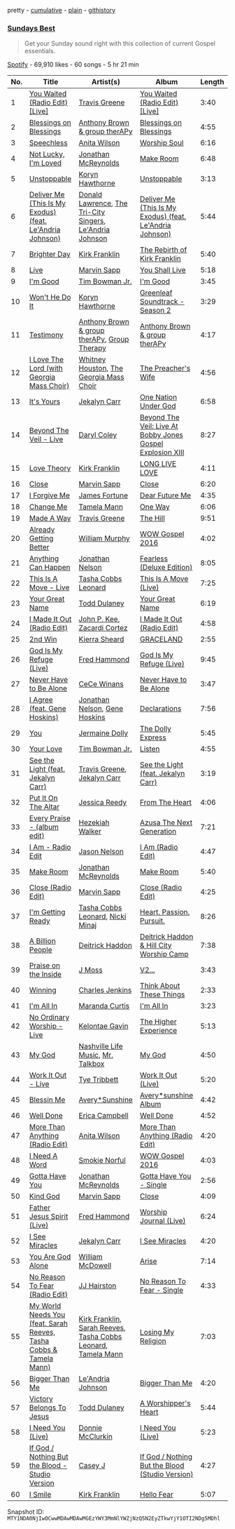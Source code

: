 pretty - [cumulative](/playlists/cumulative/37i9dQZF1DX5iwIl2oN1P1.md) - [plain](/playlists/plain/37i9dQZF1DX5iwIl2oN1P1) - [githistory](https://github.githistory.xyz/mackorone/spotify-playlist-archive/blob/main/playlists/plain/37i9dQZF1DX5iwIl2oN1P1)

### [Sundays Best](https://open.spotify.com/playlist/37i9dQZF1DX5iwIl2oN1P1)

> Get your Sunday sound right with this collection of current Gospel essentials.

[Spotify](https://open.spotify.com/user/spotify) - 69,910 likes - 60 songs - 5 hr 21 min

| No. | Title | Artist(s) | Album | Length |
|---|---|---|---|---|
| 1 | [You Waited \(Radio Edit\) \[Live\]](https://open.spotify.com/track/5Hfmsb1SeH4GP2qi6eGCO0) | [Travis Greene](https://open.spotify.com/artist/22JNV0JWTJkY1qzKJhxdRe) | [You Waited \(Radio Edit\) \[Live\]](https://open.spotify.com/album/2S7fAEAZbvkXV2b6g3uJOF) | 3:40 |
| 2 | [Blessings on Blessings](https://open.spotify.com/track/3VBq4uuOxikF23PWXPCuGu) | [Anthony Brown & group therAPy](https://open.spotify.com/artist/4sgW8IRub0jAU29ecct87w) | [Blessings on Blessings](https://open.spotify.com/album/5v2XFpXgYPT7lC9mZf1x9R) | 4:55 |
| 3 | [Speechless](https://open.spotify.com/track/50CnlEH8KWLVNPxi29dnwb) | [Anita Wilson](https://open.spotify.com/artist/4rEGEwaOU6Mtdj4ylW0fjS) | [Worship Soul](https://open.spotify.com/album/7czy5VoDEF3LejpGK8Ia0o) | 6:16 |
| 4 | [Not Lucky, I'm Loved](https://open.spotify.com/track/4KuFyYtKIizLOjfofjxZT8) | [Jonathan McReynolds](https://open.spotify.com/artist/5ItTHwcEtFh6DEOBheMub9) | [Make Room](https://open.spotify.com/album/6D8do4E6Ye8NaYVCEUQ1uI) | 6:48 |
| 5 | [Unstoppable](https://open.spotify.com/track/7ImLXs35qALCxJMiz33Ab9) | [Koryn Hawthorne](https://open.spotify.com/artist/03qM4LmPCrR7CuHTE0WAIW) | [Unstoppable](https://open.spotify.com/album/5ZyTkx6rT1LnFXvZhpEang) | 3:13 |
| 6 | [Deliver Me \(This Is My Exodus\) \(feat\. Le'Andria Johnson\)](https://open.spotify.com/track/4imwSeFR8R3yKpfD2yNI2r) | [Donald Lawrence](https://open.spotify.com/artist/40tzRHO6w4wROAdb6Sr21l), [The Tri\-City Singers](https://open.spotify.com/artist/0kU5fC7WVwJlfd1eNj9cMn), [Le'Andria Johnson](https://open.spotify.com/artist/5gpgMHIDzhdGccwJniIXrh) | [Deliver Me \(This Is My Exodus\) \(feat\. Le'Andria Johnson\)](https://open.spotify.com/album/3vP8VfkQVpGJSviXLmk9ls) | 5:44 |
| 7 | [Brighter Day](https://open.spotify.com/track/5TlSqF8DhwDLaUMFmV3APE) | [Kirk Franklin](https://open.spotify.com/artist/4akybxRTGHJZ1DXjLhJ1qu) | [The Rebirth of Kirk Franklin](https://open.spotify.com/album/6ktPwwY2ua7HG3ZkEvci4d) | 5:40 |
| 8 | [Live](https://open.spotify.com/track/6Oc3UJgFdqv7WDKgl3x5CI) | [Marvin Sapp](https://open.spotify.com/artist/5r0KYGxdIZEHZ6z6XbkVbo) | [You Shall Live](https://open.spotify.com/album/3TKtaibpr6H09j4z7QHaU8) | 5:18 |
| 9 | [I'm Good](https://open.spotify.com/track/06PTBb12MxQdtgyFIawUOK) | [Tim Bowman Jr.](https://open.spotify.com/artist/5A8ZfGPAh4EUTmOJ0Fck3l) | [I'm Good](https://open.spotify.com/album/4L1qVMFTElNgKI8TdRyn77) | 3:45 |
| 10 | [Won't He Do It](https://open.spotify.com/track/5Vr9WTLcbpKRkQGvVen13W) | [Koryn Hawthorne](https://open.spotify.com/artist/03qM4LmPCrR7CuHTE0WAIW) | [Greenleaf Soundtrack \- Season 2](https://open.spotify.com/album/68IvsYG3g7nrZUkErvzjWt) | 3:29 |
| 11 | [Testimony](https://open.spotify.com/track/37PMWc1U9QTGRSh9cKzvDj) | [Anthony Brown & group therAPy](https://open.spotify.com/artist/4sgW8IRub0jAU29ecct87w), [Group Therapy](https://open.spotify.com/artist/0f7eDR1n3XZwch1xXwEsYW) | [Anthony Brown & group therAPy](https://open.spotify.com/album/1oavdXITKhu6Mgb1YlIOoN) | 4:17 |
| 12 | [I Love The Lord \(with Georgia Mass Choir\)](https://open.spotify.com/track/2xrXUa8o1JJtz8nobY2UsY) | [Whitney Houston](https://open.spotify.com/artist/6XpaIBNiVzIetEPCWDvAFP), [The Georgia Mass Choir](https://open.spotify.com/artist/1CdyK67jEL4DXXsmp8vFfN) | [The Preacher's Wife](https://open.spotify.com/album/4GtmXlzXsP67AKOVT8LWKK) | 4:56 |
| 13 | [It's Yours](https://open.spotify.com/track/0xYwbNvw4TburjOJYs0GpQ) | [Jekalyn Carr](https://open.spotify.com/artist/5ynRYAGjyPDE8unsFqi6MH) | [One Nation Under God](https://open.spotify.com/album/3fdcELLJcdrGFL2VJQu6VP) | 6:58 |
| 14 | [Beyond The Veil \- Live](https://open.spotify.com/track/1XGD06MU8Ds1O0J9mjo2yn) | [Daryl Coley](https://open.spotify.com/artist/2k7eX9JBghoFsvRljRzi01) | [Beyond The Veil: Live At Bobby Jones Gospel Explosion XIII](https://open.spotify.com/album/4Fg8OaeE26o8IjZw03iRLo) | 8:27 |
| 15 | [Love Theory](https://open.spotify.com/track/2Yfkjb3z3pN9DfS1yE0b3Y) | [Kirk Franklin](https://open.spotify.com/artist/4akybxRTGHJZ1DXjLhJ1qu) | [LONG LIVE LOVE](https://open.spotify.com/album/0n0B8fefGF2CiVyNktbapt) | 4:11 |
| 16 | [Close](https://open.spotify.com/track/4X5kYRhSENRkyUkY17STEG) | [Marvin Sapp](https://open.spotify.com/artist/5r0KYGxdIZEHZ6z6XbkVbo) | [Close](https://open.spotify.com/album/61YnH58KCdWzLWjkbRES9H) | 6:20 |
| 17 | [I Forgive Me](https://open.spotify.com/track/17MqdngAFPDWcaSt9wkPQi) | [James Fortune](https://open.spotify.com/artist/4eIjSDb64R18sJaNlOGaFH) | [Dear Future Me](https://open.spotify.com/album/24gwZpFPcNhXmz4p9h4HcH) | 4:35 |
| 18 | [Change Me](https://open.spotify.com/track/14iF9JDX0AOxkoa8BL2WYB) | [Tamela Mann](https://open.spotify.com/artist/6ZyV955Ypf3JAKInn1a0dt) | [One Way](https://open.spotify.com/album/5M8DUTlZa68recDK5RvmBB) | 6:06 |
| 19 | [Made A Way](https://open.spotify.com/track/7gricPHxqsVEq1Lml7BFVu) | [Travis Greene](https://open.spotify.com/artist/22JNV0JWTJkY1qzKJhxdRe) | [The Hill](https://open.spotify.com/album/2RJxSCEQJGBeJHej3IM2cV) | 9:51 |
| 20 | [Already Getting Better](https://open.spotify.com/track/6qCzqsSB1FLP3pr5fIrrAL) | [William Murphy](https://open.spotify.com/artist/1FQJqgKQDNLWfeLBQoQLmD) | [WOW Gospel 2016](https://open.spotify.com/album/6MA7ireN4cN0GxrfL2IHVV) | 4:02 |
| 21 | [Anything Can Happen](https://open.spotify.com/track/5rMwRnD9ydFhK9TFODe2pi) | [Jonathan Nelson](https://open.spotify.com/artist/4oI0W9neUi7nvxcQKDY5Xa) | [Fearless \(Deluxe Edition\)](https://open.spotify.com/album/4DyCzDnXR94Am3bWFD7gtk) | 8:05 |
| 22 | [This Is A Move \- Live](https://open.spotify.com/track/776imhCfnvp9NoIYJ8uj0G) | [Tasha Cobbs Leonard](https://open.spotify.com/artist/5YxebzzreNswbtYC1td4cx) | [This Is A Move \(Live\)](https://open.spotify.com/album/5SH3LZPcZVx5fr6uQ7R2pF) | 7:25 |
| 23 | [Your Great Name](https://open.spotify.com/track/1K0QlBIhd5jZIRz83MbVYU) | [Todd Dulaney](https://open.spotify.com/artist/41OAtBkqAXVdMlteKlhrZz) | [Your Great Name](https://open.spotify.com/album/5jxhzwN4bRRbGRzOjA1qP1) | 6:19 |
| 24 | [I Made It Out \(Radio Edit\)](https://open.spotify.com/track/4N3GwQXSWPqScVSsAobz4W) | [John P\. Kee](https://open.spotify.com/artist/3WVgChZY3rEyeHd3aljzNl), [Zacardi Cortez](https://open.spotify.com/artist/1e5OohAPdgqCeMq3eegvqp) | [I Made It Out \(Radio Edit\)](https://open.spotify.com/album/1HkCPWPtg5Z99saVb5AL6a) | 4:58 |
| 25 | [2nd Win](https://open.spotify.com/track/2GjOk5EmK3njFZPx0aXtm4) | [Kierra Sheard](https://open.spotify.com/artist/4x3CdMQ3YjnPn4Evhyni5y) | [GRACELAND](https://open.spotify.com/album/7CeLcdXA8rCbkZSbmZYM0S) | 2:55 |
| 26 | [God Is My Refuge \(Live\)](https://open.spotify.com/track/0DTCdLczLgxt8EXrQFgnQV) | [Fred Hammond](https://open.spotify.com/artist/2ndyVAdV9UqF1XjyTJt484) | [God Is My Refuge \(Live\)](https://open.spotify.com/album/4eY1uNXXv3QsNr12FYZ0hX) | 9:45 |
| 27 | [Never Have to Be Alone](https://open.spotify.com/track/43w5n3xRMBOQll8xQBuO41) | [CeCe Winans](https://open.spotify.com/artist/3qfrrrSO7utFdJkM2tvMRb) | [Never Have to Be Alone](https://open.spotify.com/album/34VkbeKpr1wXJZe1xW0Aif) | 3:47 |
| 28 | [I Agree \(feat\. Gene Hoskins\)](https://open.spotify.com/track/6hP8jMfmNdksnXSQjVZO7Y) | [Jonathan Nelson](https://open.spotify.com/artist/4oI0W9neUi7nvxcQKDY5Xa), [Gene Hoskins](https://open.spotify.com/artist/3InuhUOZdqcWYa96xDDaG0) | [Declarations](https://open.spotify.com/album/1kBO34QmChEjSRFxUmHJL9) | 7:56 |
| 29 | [You](https://open.spotify.com/track/07l6dBNEcArYKT1huIzCmV) | [Jermaine Dolly](https://open.spotify.com/artist/14ROZ4kCrD8abznyzgs530) | [The Dolly Express](https://open.spotify.com/album/3W32276wtqwXOjcWYVfNr1) | 5:45 |
| 30 | [Your Love](https://open.spotify.com/track/0RZfOr4ZxPJYOGqfhSQqoo) | [Tim Bowman Jr.](https://open.spotify.com/artist/5A8ZfGPAh4EUTmOJ0Fck3l) | [Listen](https://open.spotify.com/album/5YChjVISCxpP25SXcAeEQm) | 4:55 |
| 31 | [See the Light \(feat\. Jekalyn Carr\)](https://open.spotify.com/track/3hBX1H7oOtqEQxXQrZlwlC) | [Travis Greene](https://open.spotify.com/artist/22JNV0JWTJkY1qzKJhxdRe), [Jekalyn Carr](https://open.spotify.com/artist/5ynRYAGjyPDE8unsFqi6MH) | [See the Light \(feat\. Jekalyn Carr\)](https://open.spotify.com/album/4B56i2uwAyplbzR4UBi4gA) | 3:19 |
| 32 | [Put It On The Altar](https://open.spotify.com/track/5id5AfCgYwoDU31iI1DhnY) | [Jessica Reedy](https://open.spotify.com/artist/53AfsMeg6Tr5kAejn7pON6) | [From The Heart](https://open.spotify.com/album/1ZeukTlWIMTrFqENesOwP6) | 4:06 |
| 33 | [Every Praise \- \(album edit\)](https://open.spotify.com/track/0nSrUpDjFouhaQB7dOi0h7) | [Hezekiah Walker](https://open.spotify.com/artist/0pXt4sMs2oRnt528LTYgyd) | [Azusa The Next Generation](https://open.spotify.com/album/6DCAqtLpV7aZedYHy7hRA1) | 7:21 |
| 34 | [I Am \- Radio Edit](https://open.spotify.com/track/1X2DFg7sUV1ajTbsJFJKqx) | [Jason Nelson](https://open.spotify.com/artist/2UhHLKzq979iTCkLFurmef) | [I Am \(Radio Edit\)](https://open.spotify.com/album/5xnXnNzG7FUUrIZdiTxYot) | 4:47 |
| 35 | [Make Room](https://open.spotify.com/track/3psx3u5uPAG6BH3k6l8gre) | [Jonathan McReynolds](https://open.spotify.com/artist/5ItTHwcEtFh6DEOBheMub9) | [Make Room](https://open.spotify.com/album/6D8do4E6Ye8NaYVCEUQ1uI) | 5:40 |
| 36 | [Close \(Radio Edit\)](https://open.spotify.com/track/6iPPdmzeNwINawWBp1Lukp) | [Marvin Sapp](https://open.spotify.com/artist/5r0KYGxdIZEHZ6z6XbkVbo) | [Close \(Radio Edit\)](https://open.spotify.com/album/2et7840f7xyWSb8N8uJrTo) | 4:25 |
| 37 | [I'm Getting Ready](https://open.spotify.com/track/5RjS5iW0FWn1U4ZaWjhLlP) | [Tasha Cobbs Leonard](https://open.spotify.com/artist/5YxebzzreNswbtYC1td4cx), [Nicki Minaj](https://open.spotify.com/artist/0hCNtLu0JehylgoiP8L4Gh) | [Heart\. Passion\. Pursuit.](https://open.spotify.com/album/39UpQWkYwByspw53CTZDis) | 8:26 |
| 38 | [A Billion People](https://open.spotify.com/track/0eidZQA8WPrWcBRfj7YHCa) | [Deitrick Haddon](https://open.spotify.com/artist/7tlQrRh6jNY1c95poJvBe9) | [Deitrick Haddon & Hill City Worship Camp](https://open.spotify.com/album/54fmFSJ25qYXO4mUD9wt3O) | 7:38 |
| 39 | [Praise on the Inside](https://open.spotify.com/track/3GN2Y6iwlw1M7fhMHl60PI) | [J Moss](https://open.spotify.com/artist/6sj6FGLblnVfktDZPaydWP) | [V2...](https://open.spotify.com/album/17sHeVMLvbVPeKaTk3WQlY) | 3:43 |
| 40 | [Winning](https://open.spotify.com/track/2uqJYeTxahjp300qzVHBSP) | [Charles Jenkins](https://open.spotify.com/artist/5h4u0QejAgubhvzjt3KWlO) | [Think About These Things](https://open.spotify.com/album/4OpuwGafVnFSGMAbT7geFG) | 2:33 |
| 41 | [I'm All In](https://open.spotify.com/track/1ijoiBbxkaeqsGO0Dnsssn) | [Maranda Curtis](https://open.spotify.com/artist/28BlrKFyTd2woqU7ai8502) | [I'm All In](https://open.spotify.com/album/2OGtoyigrfRs1h9TdZWlSK) | 3:23 |
| 42 | [No Ordinary Worship \- Live](https://open.spotify.com/track/6YGfEESAaw90c7saDtwiej) | [Kelontae Gavin](https://open.spotify.com/artist/1G73Usb8ZrWsOSxOmufR3D) | [The Higher Experience](https://open.spotify.com/album/6MjlmoY1Y0vYhGQ1ShRXzV) | 5:13 |
| 43 | [My God](https://open.spotify.com/track/74xDe5RO6OwdcdSuRpbaGR) | [Nashville Life Music](https://open.spotify.com/artist/2VeZkVPpOuBcRZXvI774ul), [Mr\. Talkbox](https://open.spotify.com/artist/3ZGbMG70LcEEo7SBIE3jMH) | [My God](https://open.spotify.com/album/3h3Tq82HkGf996KzFPnr5g) | 4:50 |
| 44 | [Work It Out \- Live](https://open.spotify.com/track/1SDaYLQD1C9twbdZYsNcbX) | [Tye Tribbett](https://open.spotify.com/artist/1xy9x7h2jKEg8iG22Sml32) | [Work It Out \(Live\)](https://open.spotify.com/album/5fcf47GvauNXh7yGACSXpQ) | 5:20 |
| 45 | [Blessin Me](https://open.spotify.com/track/075OkOIwlKjkMJxkfB36pt) | [Avery\*Sunshine](https://open.spotify.com/artist/4yMxdaUoKCalQPX9BMeeFf) | [Avery\*sunshine Album](https://open.spotify.com/album/3MqlTEkRsAntG8xBSeNcuB) | 4:42 |
| 46 | [Well Done](https://open.spotify.com/track/64hIlYHCreOzGCuzWsivXW) | [Erica Campbell](https://open.spotify.com/artist/46CCmeVLrgc6MnyVpVMOzp) | [Well Done](https://open.spotify.com/album/2T6MoExj6ZfHxd5az22f35) | 4:52 |
| 47 | [More Than Anything \(Radio Edit\)](https://open.spotify.com/track/6DcJwlUVG4U9mF0IfQJzMK) | [Anita Wilson](https://open.spotify.com/artist/4rEGEwaOU6Mtdj4ylW0fjS) | [More Than Anything \(Radio Edit\)](https://open.spotify.com/album/2Mk07z67gI2kAyGCg4HHNk) | 4:20 |
| 48 | [I Need A Word](https://open.spotify.com/track/08fVVLmIVyjN23nSuUVQc1) | [Smokie Norful](https://open.spotify.com/artist/0sD8Amms4kSxs5tBV4CUmR) | [WOW Gospel 2016](https://open.spotify.com/album/6MA7ireN4cN0GxrfL2IHVV) | 4:03 |
| 49 | [Gotta Have You](https://open.spotify.com/track/6sIO0e3xxVRhCZn6YcU4CG) | [Jonathan McReynolds](https://open.spotify.com/artist/5ItTHwcEtFh6DEOBheMub9) | [Gotta Have You \- Single](https://open.spotify.com/album/2fTjnLLiT0TA9MCBM5hoK5) | 2:56 |
| 50 | [Kind God](https://open.spotify.com/track/42lwMiKlH2nVmvnOtVFTHy) | [Marvin Sapp](https://open.spotify.com/artist/5r0KYGxdIZEHZ6z6XbkVbo) | [Close](https://open.spotify.com/album/61YnH58KCdWzLWjkbRES9H) | 4:09 |
| 51 | [Father Jesus Spirit \(Live\)](https://open.spotify.com/track/3HFDqVk2aoM1o7MKARrW5U) | [Fred Hammond](https://open.spotify.com/artist/2ndyVAdV9UqF1XjyTJt484) | [Worship Journal \(Live\)](https://open.spotify.com/album/2lC14ntR7i7DrUWKVcJd8I) | 6:24 |
| 52 | [I See Miracles](https://open.spotify.com/track/4c11HmomjkYU2wf9maxf17) | [Jekalyn Carr](https://open.spotify.com/artist/5ynRYAGjyPDE8unsFqi6MH) | [I See Miracles](https://open.spotify.com/album/09PFJeifkOxQbhkhV8igtM) | 4:20 |
| 53 | [You Are God Alone](https://open.spotify.com/track/1f0ULNih5OLKZk6wcLnoVx) | [William McDowell](https://open.spotify.com/artist/6PTGRlwNbg36Mu4boWlixN) | [Arise](https://open.spotify.com/album/6m9aq6tIHDiyYwSeYWHfbr) | 7:14 |
| 54 | [No Reason To Fear \(Radio Edit\)](https://open.spotify.com/track/0q22YqinZnV4mehuz0QiU3) | [JJ Hairston](https://open.spotify.com/artist/2PiKaajF8T1X6KGgvYlxOD) | [No Reason To Fear \- Single](https://open.spotify.com/album/48e9qQcXnEsaiib4LUSk1P) | 4:33 |
| 55 | [My World Needs You \(feat\. Sarah Reeves, Tasha Cobbs & Tamela Mann\)](https://open.spotify.com/track/6PWZf2hUR9TCA4DsmClUo6) | [Kirk Franklin](https://open.spotify.com/artist/4akybxRTGHJZ1DXjLhJ1qu), [Sarah Reeves](https://open.spotify.com/artist/2vGA5qCDLZGW6exRQgKfLL), [Tasha Cobbs Leonard](https://open.spotify.com/artist/5YxebzzreNswbtYC1td4cx), [Tamela Mann](https://open.spotify.com/artist/6ZyV955Ypf3JAKInn1a0dt) | [Losing My Religion](https://open.spotify.com/album/5jmz4EGoRRbBvzaLRNAPEA) | 7:03 |
| 56 | [Bigger Than Me](https://open.spotify.com/track/0CxlOGUGHVa1iVna8NJgIp) | [Le'Andria Johnson](https://open.spotify.com/artist/5gpgMHIDzhdGccwJniIXrh) | [Bigger Than Me](https://open.spotify.com/album/0D3EkBlKPYFbWv8iavOyfe) | 4:20 |
| 57 | [Victory Belongs To Jesus](https://open.spotify.com/track/1Ewkl1ys052xqnnCGPssbv) | [Todd Dulaney](https://open.spotify.com/artist/41OAtBkqAXVdMlteKlhrZz) | [A Worshipper's Heart](https://open.spotify.com/album/7AM048RcQMeKhZ9iwSNXIS) | 5:44 |
| 58 | [I Need You \(Live\)](https://open.spotify.com/track/5nNZ8eGlitET1yeFHvizpI) | [Donnie McClurkin](https://open.spotify.com/artist/74IEeKcuS34kF2TjOigXra) | [I Need You \(Live\)](https://open.spotify.com/album/4SlkxSSyXxnx9y0qpVlaH8) | 5:23 |
| 59 | [If God / Nothing But the Blood \- Studio Version](https://open.spotify.com/track/2kbffpFwcxNZT0HfHKf5Dv) | [Casey J](https://open.spotify.com/artist/0B0NzcRnTARbZc83a34cDd) | [If God / Nothing But the Blood \(Studio Version\)](https://open.spotify.com/album/7jQPc5YniQzkR0ucMuJHMY) | 4:27 |
| 60 | [I Smile](https://open.spotify.com/track/0UQDSP8cz6WmLJckO5jqUQ) | [Kirk Franklin](https://open.spotify.com/artist/4akybxRTGHJZ1DXjLhJ1qu) | [Hello Fear](https://open.spotify.com/album/6CkiHbEFRtD75ghxLBOn3N) | 5:07 |

Snapshot ID: `MTY1NDA0NjIwOCwwMDAwMDAwMGEzYWY3MmNlYWZjNzQ5N2EyZTkwYjY1OTI2NDg5MDhl`
